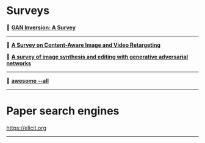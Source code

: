 # Surveys


📄 [**GAN Inversion: A Survey**](https://arxiv.org/abs/2101.05278)  

---

📄 [**A Survey on Content-Aware Image and Video Retargeting**](https://dl.acm.org/doi/abs/10.1145/3231598)  

📄 [**A survey of image synthesis and editing with generative adversarial networks**](https://ieeexplore.ieee.org/document/8195348)  

---

📄 [**awesome --all**](https://github.com/sindresorhus/awesome)  

---

# Paper search engines

https://elicit.org

---
